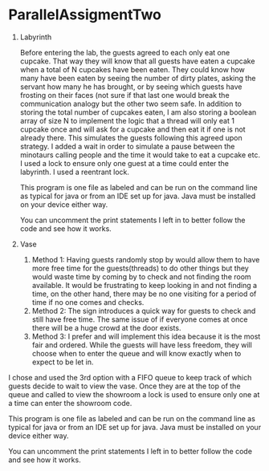 # ParallelAssigmentTwo

1. Labyrinth
   
   Before entering the lab, the guests agreed to each only eat one cupcake. That way they will know that all guests have eaten a cupcake when a total of N cupcakes have been eaten.
   They could know how many have been eaten by seeing the number of dirty plates, asking the servant how many he has brought, or by seeing which guests have frosting on their faces (not sure if that last one would break the communication analogy but the other two seem safe.
   In addition to storing the total number of cupcakes eaten, I am also storing a boolean array of size N to implement the logic that a thread will only eat 1 cupcake once and will ask for a cupcake and then eat it if one is not already there. This simulates the guests following this agreed upon strategy.
   I added a wait in order to simulate a pause between the minotaurs calling people and the time it would take to eat a cupcake etc.
   I used a lock to ensure only one guest at a time could enter the labyrinth. I used a reentrant lock.

   This program is one file as labeled and can be run on the command line as typical for java or from an IDE set up for java. Java must be installed on your device either way.

   You can uncomment the print statements I left in to better follow the code and see how it works.
   
2. Vase

   1. Method 1: Having guests randomly stop by would allow them to have more free time for the guests(threads) to do other things but they would waste time by coming by to check and not finding the room available.
      It would be frustrating to keep looking in and not finding a time, on the other hand, there may be no one visiting for a period of time if no one comes and checks.
   2. Method 2: The sign introduces a quick way for guests to check and still have free time. The same issue of if everyone comes at once there will be a huge crowd at the door exists.
   3. Method 3: I prefer and will implement this idea because it is the most fair and ordered. While the guests will have less freedom, they will choose when to enter the queue and will know exactly when to expect to be let in.

I chose and used the 3rd option with a FIFO queue to keep track of which guests decide to wait to view the vase. Once they are at the top of the queue and called to view the showroom a lock is used to ensure only one at a time can enter the showroom code.

 This program is one file as labeled and can be run on the command line as typical for java or from an IDE set up for java. Java must be installed on your device either way.

You can uncomment the print statements I left in to better follow the code and see how it works.
